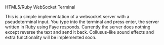 HTML5/Ruby WebSocket Terminal

This is a simple implementation of a websocket server with a pseudoterminal input. You type into the terminal and press enter, the server written in Ruby using Faye responds. Currently the server does nothing except reverse the text and send it back. Collusus-like sound effects and extra functionality will be implemented soon.
